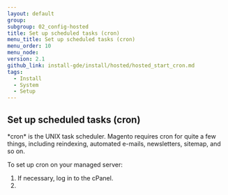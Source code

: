 ```yaml
---
layout: default
group:
subgroup: 02_config-hosted
title: Set up scheduled tasks (cron)
menu_title: Set up scheduled tasks (cron)
menu_order: 10
menu_node:
version: 2.1
github_link: install-gde/install/hosted/hosted_start_cron.md
tags:
  - Install
  - System
  - Setup
---
```


<h2 id="newbie-db">Set up scheduled tasks (cron)</h2>
*cron* is the UNIX task scheduler. Magento requires cron for quite a few things, including reindexing, automated e-mails, newsletters, sitemap, and so on.

To set up cron on your managed server:

1.	If necessary, log in to the cPanel.
2.	
